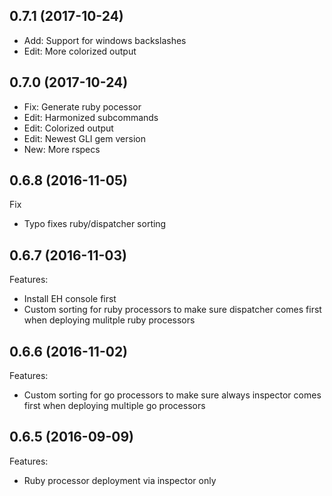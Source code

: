 ## 0.7.1 (2017-10-24)

* Add: Support for windows backslashes
* Edit: More colorized output

## 0.7.0 (2017-10-24)

* Fix: Generate ruby pocessor
* Edit: Harmonized subcommands
* Edit: Colorized output
* Edit: Newest GLI gem version
* New: More rspecs

## 0.6.8 (2016-11-05)

Fix

- Typo fixes ruby/dispatcher sorting


## 0.6.7 (2016-11-03)

Features:

- Install EH console first
- Custom sorting for ruby processors to make sure dispatcher comes first when deploying mulitple ruby processors


## 0.6.6 (2016-11-02)

Features:

- Custom sorting for go processors to make sure always inspector comes first when deploying multiple go processors


## 0.6.5 (2016-09-09)

Features:

- Ruby processor deployment via inspector only
